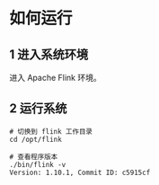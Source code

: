 # 如何运行
## 1 进入系统环境
进入 Apache Flink 环境。

## 2 运行系统
```
# 切换到 flink 工作目录
cd /opt/flink 

# 查看程序版本
./bin/flink -v
Version: 1.10.1, Commit ID: c5915cf  
```
